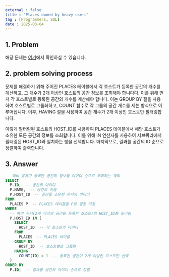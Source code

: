 ```yaml
---
external : false
title : "Places owned by heavy users"
tag : [Programmers, SQL]
date : 2025-03-04
---
```


## 1. Problem

해당 문제는 [여기](https://school.programmers.co.kr/learn/courses/30/lessons/77487)에서 확인하실 수 있습니다.

## 2. problem solving process

문제를 해결하기 위해 주어진 PLACES 테이블에서 각 호스트가 등록한 공간의 개수를 계산하고, 그 개수가 2개 이상인 호스트의 공간 정보를 조회해야 합니다다. 이를 위해 먼저 각 호스트별로 등록된 공간의 개수를 계산해야 합니다. 이는 GROUP BY 절을 사용하여 호스트별로 그룹화하고, COUNT 함수로 각 그룹의 공간 개수를 세는 방식으로 이루어집니다. 이후, HAVING 절을 사용하여 공간 개수가 2개 이상인 호스트만 필터링합니다.

이렇게 필터링된 호스트의 HOST_ID를 사용하여 PLACES 테이블에서 해당 호스트가 소유한 모든 공간의 정보를 조회합니다. 이를 위해 IN 연산자를 사용하여 서브쿼리에서 필터링된 HOST_ID와 일치하는 행을 선택합니다. 마지막으로, 결과를 공간의 ID 순으로 정렬하여 출력합니다.

## 3. Answer

```sql
-- 헤비 유저가 등록한 공간의 정보를 아이디 순으로 조회하는 쿼리
SELECT 
  P.ID,  -- 공간의 아이디
  P.NAME,  -- 공간의 이름
  P.HOST_ID  -- 공간을 소유한 유저의 아이디
FROM 
  PLACES P  -- PLACES 테이블을 P로 별칭 지정
WHERE 
  -- 헤비 유저(2개 이상의 공간을 등록한 호스트)의 HOST_ID를 필터링
  P.HOST_ID IN (
    SELECT 
      HOST_ID  -- 각 호스트의 아이디
    FROM 
      PLACES  -- PLACES 테이블
    GROUP BY 
      HOST_ID  -- 호스트별로 그룹화
    HAVING 
      COUNT(ID) > 1  -- 등록된 공간이 2개 이상인 호스트만 선택
  )
ORDER BY 
  P.ID;  -- 결과를 공간의 아이디 순으로 정렬
```
